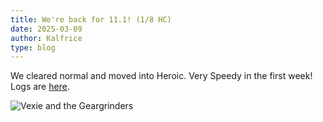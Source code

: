 ```yaml
---
title: We're back for 11.1! (1/8 HC)
date: 2025-03-09
author: Kalfrice
type: blog
---
```


We cleared normal and moved into Heroic. Very Speedy in the first week!
Logs are [here](https://www.warcraftlogs.com/reports/vFG9AVcZXzbjfQDL?fight=last).

![Vexie and the Geargrinders](/posts/2025-03-09-car-go-brrr/vexie.jpg)

<!--more-->
